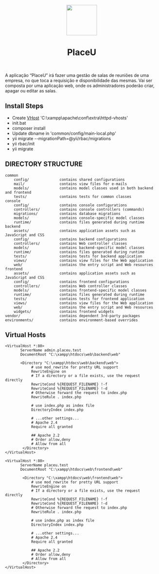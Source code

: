 <p align="center">
    <a href="https://github.com/yiisoft" target="_blank">
        <img src="https://avatars0.githubusercontent.com/u/993323" height="100px">
    </a>
    <h1 align="center">PlaceU</h1>
    <br>
</p>

A aplicação “PlaceU” irá fazer uma gestão de salas de reuniões de uma empresa,
no que toca a requisição e disponibilidade das mesmas.
Vai ser composta por uma aplicação web, onde os administradores poderão
criar, apagar ou editar as salas.

## Install Steps
 - Create [VHost](#vhost) 'C:\xampp\apache\conf\extra\httpd-vhosts'
 - init.bat
 - composer install
 - Update dbname in 'common/config/main-local.php'
 - yii migrate --migrationPath=@yii/rbac/migrations
 - yii rbac/init
 - yii migrate

## DIRECTORY STRUCTURE

```
common
    config/              contains shared configurations
    mail/                contains view files for e-mails
    models/              contains model classes used in both backend and frontend
    tests/               contains tests for common classes    
console
    config/              contains console configurations
    controllers/         contains console controllers (commands)
    migrations/          contains database migrations
    models/              contains console-specific model classes
    runtime/             contains files generated during runtime
backend
    assets/              contains application assets such as JavaScript and CSS
    config/              contains backend configurations
    controllers/         contains Web controller classes
    models/              contains backend-specific model classes
    runtime/             contains files generated during runtime
    tests/               contains tests for backend application    
    views/               contains view files for the Web application
    web/                 contains the entry script and Web resources
frontend
    assets/              contains application assets such as JavaScript and CSS
    config/              contains frontend configurations
    controllers/         contains Web controller classes
    models/              contains frontend-specific model classes
    runtime/             contains files generated during runtime
    tests/               contains tests for frontend application
    views/               contains view files for the Web application
    web/                 contains the entry script and Web resources
    widgets/             contains frontend widgets
vendor/                  contains dependent 3rd-party packages
environments/            contains environment-based overrides
```

## <a name="vhost"/>Virtual Hosts

```
<VirtualHost *:80>
       ServerName admin.placeu.test
       DocumentRoot "C:\xampp\htdocs\web\backend\web"

       <Directory "C:\xampp\htdocs\web\backend\web">
            # use mod_rewrite for pretty URL support
            RewriteEngine on
            # If a directory or a file exists, use the request directly
            RewriteCond %{REQUEST_FILENAME} !-f
            RewriteCond %{REQUEST_FILENAME} !-d
            # Otherwise forward the request to index.php
            RewriteRule . index.php

            # use index.php as index file
            DirectoryIndex index.php

            # ...other settings...
            # Apache 2.4
            Require all granted

            ## Apache 2.2
            # Order allow,deny
            # Allow from all
        </Directory>
</VirtualHost>

<VirtualHost *:80>
       ServerName placeu.test
       DocumentRoot "C:\xampp\htdocs\web\frontend\web"

        <Directory "C:\xampp\htdocs\web\frontend\web">
            # use mod_rewrite for pretty URL support
            RewriteEngine on
            # If a directory or a file exists, use the request directly
            RewriteCond %{REQUEST_FILENAME} !-f
            RewriteCond %{REQUEST_FILENAME} !-d
            # Otherwise forward the request to index.php
            RewriteRule . index.php

            # use index.php as index file
            DirectoryIndex index.php

            # ...other settings...
            # Apache 2.4
            Require all granted

            ## Apache 2.2
            # Order allow,deny
            # Allow from all
        </Directory>
</VirtualHost> 
```
